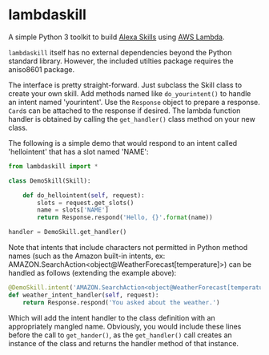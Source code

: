 # lambdaskill

A simple Python 3 toolkit to build [Alexa Skills](https://developer.amazon.com/alexa-skills-kit)
using [AWS Lambda](https://aws.amazon.com/lambda/).

`lambdaskill` itself has no external dependencies beyond the Python standard library.  However,
the included utilties package requires the aniso8601 package.

The interface is pretty straight-forward.  Just subclass the Skill class to create your own
skill.  Add methods named like `do_yourintent()` to handle an intent named 'yourintent'.  Use
the `Response` object to prepare a response.  `Card`s can be attached to the response if desired.
The lambda function handler is obtained by calling the `get_handler()` class method on your new
class.

The following is a simple demo that would respond to an intent called 'hellointent' that has a
slot named 'NAME':

```python
from lambdaskill import *

class DemoSkill(Skill):

    def do_hellointent(self, request):
        slots = request.get_slots()
        name = slots['NAME']
        return Response.respond('Hello, {}'.format(name))

handler = DemoSkill.get_handler()
```

Note that intents that include characters not permitted in Python method names (such
as the Amazon built-in intents, ex: AMAZON.SearchAction<object@WeatherForecast[temperature]>)
can be handled as follows (extending the example above):

```python
@DemoSkill.intent('AMAZON.SearchAction<object@WeatherForecast[temperature]>')
def weather_intent_handler(self, request):
    return Response.respond('You asked about the weather.')
```

Which will add the intent handler to the class definition with an appropriately mangled
name.  Obviously, you would include these lines before the call to `get_hander()`, as
the `get_handler()` call creates an instance of the class and returns the handler method
of that instance.
